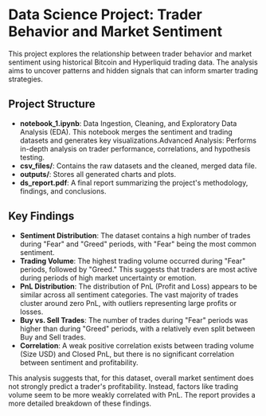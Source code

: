 # Data Science Project: Trader Behavior and Market Sentiment

This project explores the relationship between trader behavior and market sentiment using historical Bitcoin and Hyperliquid trading data. The analysis aims to uncover patterns and hidden signals that can inform smarter trading strategies.

## Project Structure

- **notebook_1.ipynb**: Data Ingestion, Cleaning, and Exploratory Data Analysis (EDA). This notebook merges the sentiment and trading datasets and generates key visualizations.Advanced Analysis: Performs in-depth analysis on trader performance, correlations, and hypothesis testing.
- **csv_files/**: Contains the raw datasets and the cleaned, merged data file.
- **outputs/**: Stores all generated charts and plots.
- **ds_report.pdf**: A final report summarizing the project's methodology, findings, and conclusions.

## Key Findings

- **Sentiment Distribution**: The dataset contains a high number of trades during "Fear" and "Greed" periods, with "Fear" being the most common sentiment.
- **Trading Volume**: The highest trading volume occurred during "Fear" periods, followed by "Greed." This suggests that traders are most active during periods of high market uncertainty or emotion.
- **PnL Distribution**: The distribution of PnL (Profit and Loss) appears to be similar across all sentiment categories. The vast majority of trades cluster around zero PnL, with outliers representing large profits or losses.
- **Buy vs. Sell Trades**: The number of trades during "Fear" periods was higher than during "Greed" periods, with a relatively even split between Buy and Sell trades.
- **Correlation**: A weak positive correlation exists between trading volume (Size USD) and Closed PnL, but there is no significant correlation between sentiment and profitability.

This analysis suggests that, for this dataset, overall market sentiment does not strongly predict a trader's profitability. Instead, factors like trading volume seem to be more weakly correlated with PnL. The report provides a more detailed breakdown of these findings.
